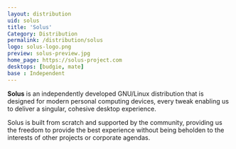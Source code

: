 ```yaml
---
layout: distribution
uid: solus
title: 'Solus'
Category: Distribution
permalink: /distribution/solus
logo: solus-logo.png
preview: solus-preview.jpg
home_page: https://solus-project.com
desktops: [budgie, mate]
base : Independent
---
```


**Solus** is an independently developed GNU/Linux distribution that is designed for modern personal 
computing devices, every tweak enabling us to deliver a singular, cohesive desktop experience.

Solus is built from scratch and supported by the community, providing us the freedom to provide the 
best experience without being beholden to the interests of other projects or corporate agendas.